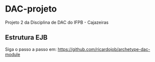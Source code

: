 # DAC-projeto
Projeto 2 da Disciplina de DAC do IFPB - Cajazeiras

## Estrutura EJB
Siga o passo a passo em:
https://github.com/ricardojob/archetype-dac-module